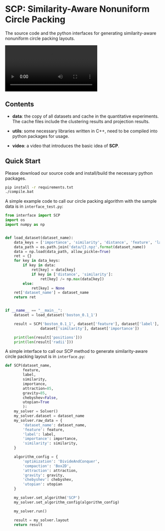 # SCP: Similarity-Aware Nonuniform Circle Packing

The source code and the python interfaces for generating similarity-aware nonuniform circle packing layouts.

<video src="./video/scp-short.mp4"></video>

## Contents

+ **data**: the copy of all datasets and cache in the quantitative experiments. The cache files include the clustering results and projection results.

+ **utils**: some necessary libraries written in C++, need to be compiled into python packages for usage.

+ **video**: a video that introduces the basic idea of **SCP**.

## Quick Start

Please download our source code and install/build the necessary python packages.

```bash
pip install -r requirements.txt
./compile.bat
```

 A simple example code to call our circle packing algorithm with the sample data is in `interface_test.py`:

```python
from interface import SCP
import os
import numpy as np


def load_dataset(dataset_name):
    data_keys = ['importance', 'similarity', 'distance', 'feature', 'label']
    data_path = os.path.join('data/{}.npz'.format(dataset_name))
    data = np.load(data_path, allow_pickle=True)
    ret = {}
    for key in data_keys:
        if key in data:
            ret[key] = data[key]
            if key in ['distance', 'similarity']:
                ret[key] /= np.max(data[key])
        else:
            ret[key] = None
    ret['dataset_name'] = dataset_name
    return ret


if __name__ == "__main__":
    dataset = load_dataset('boston_0.1_1')

    result = SCP('boston_0.1_1', dataset['feature'], dataset['label'],
                dataset['similarity'], dataset['importance'])

    print(len(result['positions']))
    print(len(result['radii']))

```


A simple interface to call our SCP method to generate similarity-aware circle packing layout is in `interface.py`:
```python
def SCP(dataset_name,
        feature,
        label,
        similarity,
        importance,
        attraction=85,
        gravity=85,
        chebyshev=False,
        utopian=True
        ):
    my_solver = Solver()
    my_solver.dataset = dataset_name
    my_solver.raw_data = {
        'dataset_name': dataset_name,
        'feature': feature,
        'label': label,
        'importance': importance,
        'similarity': similarity,
    }

    algorithm_config = {
        'optimization': 'DivideAndConquer',
        'compaction': 'Box2D',
        'attraction': attraction,
        'gravity': gravity,
        'chebyshev': chebyshev,
        'utopian': utopian
    }

    my_solver.set_algorithm('SCP')
    my_solver.set_algorithm_config(algorithm_config)

    my_solver.run()

    result = my_solver.layout
    return result
```